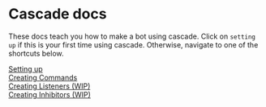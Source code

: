 # Cascade docs

These docs teach you how to make a bot using cascade. Click on `setting up` if this is your first time using cascade. Otherwise, navigate to one of the shortcuts below.

[Setting up](setup.md)  
 [Creating Commands](commands.md)  
 [Creating Listeners \(WIP\)](listeners.md)  
 [Creating Inhibitors \(WIP\)](inhibitors.md)

